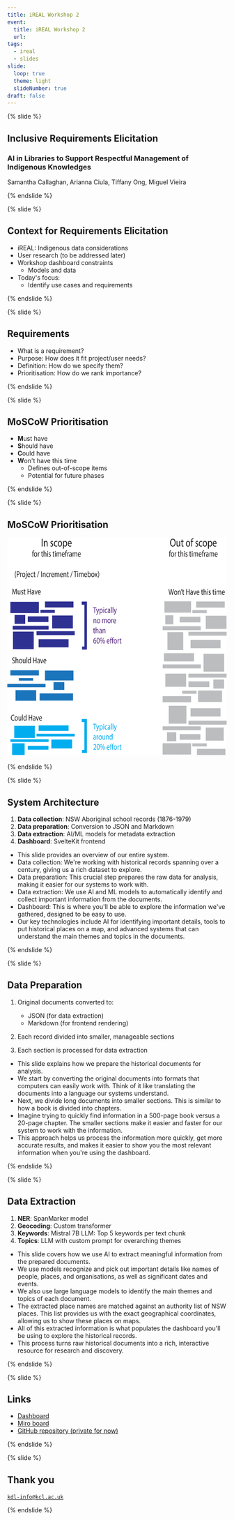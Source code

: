 ```yaml
---
title: iREAL Workshop 2
event:
  title: iREAL Workshop 2
  url:
tags:
  - ireal
  - slides
slide:
  loop: true
  theme: light
  slideNumber: true
draft: false
---
```


{% slide %}

## Inclusive Requirements Elicitation

### AI in Libraries to Support Respectful Management of Indigenous Knowledges

Samantha Callaghan, Arianna Ciula, Tiffany Ong, Miguel Vieira

{% endslide %}

{% slide %}

## Context for Requirements Elicitation

- iREAL: Indigenous data considerations
- User research (to be addressed later)
- Workshop dashboard constraints
  - Models and data
- Today's focus:
  - Identify use cases and requirements

{% endslide %}

{% slide %}

## Requirements

- What is a requirement?
- Purpose: How does it fit project/user needs?
- Definition: How do we specify them?
- Prioritisation: How do we rank importance?

{% endslide %}

{% slide %}

## MoSCoW Prioritisation

- **M**ust have
- **S**hould have
- **C**ould have
- **W**on't have this time
  - Defines out-of-scope items
  - Potential for future phases

{% endslide %}

{% slide %}

## MoSCoW Prioritisation

<img src="/assets/images/slides/moscow.png" height="500" alt="MoSCow prioritisation diagram" title="MoSCoW prioritisation" style="width: unset;" />

{% endslide %}

{% slide %}

## System Architecture

1. **Data collection**: NSW Aboriginal school records (1876-1979)
1. **Data preparation**: Conversion to JSON and Markdown
1. **Data extraction**: AI/ML models for metadata extraction
1. **Dashboard**: SvelteKit frontend

<aside class="notes">

- This slide provides an overview of our entire system.
- Data collection: We're working with historical records spanning over a century,
  giving us a rich dataset to explore.
- Data preparation: This crucial step prepares the raw data for analysis, making
  it easier for our systems to work with.
- Data extraction: We use AI and ML models to automatically identify and collect
  important information from the documents.
- Dashboard: This is where you'll be able to explore the information we've
  gathered, designed to be easy to use.
- Our key technologies include AI for identifying important details, tools to
  put historical places on a map, and advanced systems that can understand the
  main themes and topics in the documents.

</aside>

{% endslide %}

{% slide %}

## Data Preparation

1. Original documents converted to:

   - JSON (for data extraction)
   - Markdown (for frontend rendering)

1. Each record divided into smaller, manageable sections
1. Each section is processed for data extraction

<aside class="notes">

- This slide explains how we prepare the historical documents for analysis.
- We start by converting the original documents into formats that computers can
  easily work with. Think of it like translating the documents into a language
  our systems understand.
- Next, we divide long documents into smaller sections. This is similar to how
  a book is divided into chapters.
- Imagine trying to quickly find information in a 500-page book versus a 20-page
  chapter. The smaller sections make it easier and faster for our system to work
  with the information.
- This approach helps us process the information more quickly, get more accurate
  results, and makes it easier to show you the most relevant information when
  you're using the dashboard.

</aside>

{% endslide %}

{% slide %}

## Data Extraction

1. **NER**: SpanMarker model
1. **Geocoding**: Custom transformer
1. **Keywords**: Mistral 7B LLM: Top 5 keywords per text chunk
1. **Topics**: LLM with custom prompt for overarching themes

<aside class="notes">

- This slide covers how we use AI to extract meaningful information from the
  prepared documents.
- We use models recognize and pick out important details like names of people,
  places, and organisations, as well as significant dates and events.
- We also use large language models to identify the main themes and topics of
  each document.
- The extracted place names are matched against an authority list of NSW places.
  This list provides us with the exact geographical coordinates, allowing us to
  show these places on maps.
- All of this extracted information is what populates the dashboard you'll be
  using to explore the historical records.
- This process turns raw historical documents into a rich, interactive resource
  for research and discovery.

</aside>

{% endslide %}

{% slide %}

## Links

- [Dashboard](https://i-real.vercel.app)
- [Miro board](https://miro.com/app/board/uXjVKrW8_Kw=/)
- [GitHub repository (private for now)](https://github.com/kingsdigitallab/iREAL)

{% endslide %}

{% slide %}

## Thank you

[`kdl-info@kcl.ac.uk`](mailto:kdl-info@kcl.ac.uk)

{% endslide %}
